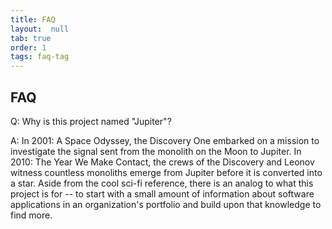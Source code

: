 ```yaml
---
title: FAQ
layout:  null
tab: true
order: 1
tags: faq-tag
---
```


## FAQ

Q: Why is this project named "Jupiter"?

A: In 2001: A Space Odyssey, the Discovery One embarked on a mission to investigate the signal sent from the monolith on the Moon to Jupiter. In 2010: The Year We Make Contact, the crews of the Discovery and Leonov witness countless monoliths emerge from Jupiter before it is converted into a star. Aside from the cool sci-fi reference, there is an analog to what this project is for -- to start with a small amount of information about software applications in an organization's portfolio and build upon that knowledge to find more.
